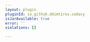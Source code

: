 ```yaml
---
layout: plugin
pluginId: io.github.ddimtirov.codacy
isJarAvailable: true
error: ''
violations: []

---
```

